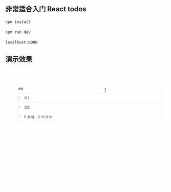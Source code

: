 ## 非常适合入门 React todos 
```
npm install 

npm run dev

localhost:8080
```

## 演示效果

![](todosmvc.gif)
